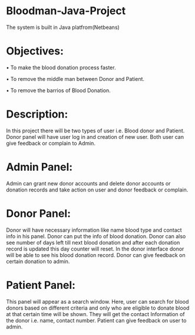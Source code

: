 # Bloodman-Java-Project
The system is built in Java platfrom(Netbeans)

# Objectives:

•	To make the blood donation process faster.

•	To remove the middle man between Donor and Patient.

•	To remove the barrios of Blood Donation.

# Description: 
In this project there will be two types of user i.e. Blood donor and Patient. Donor panel will have user log in and creation of new user. Both user can give feedback or complain to Admin.

# Admin Panel:
Admin can grant new donor accounts and delete donor accounts or donation records and take action on user and donor feedback or complain.

# Donor Panel: 
Donor will have necessary information like name blood type and contact info in his panel. Donor can put the info of blood donation. Donor can also see number of days left till next blood donation and after each donation record is updated this day counter will reset. In the donor interface donor will be able to see his blood donation record. Donor can give feedback on certain donation to admin.
# Patient Panel: 
This panel will appear as a search window. Here, user can search for blood donors based on different criteria and only who are eligible to donate blood at that certain time will be shown. They will get the contact Information of the donor i.e. name, contact number. Patient can give feedback on user to admin.
